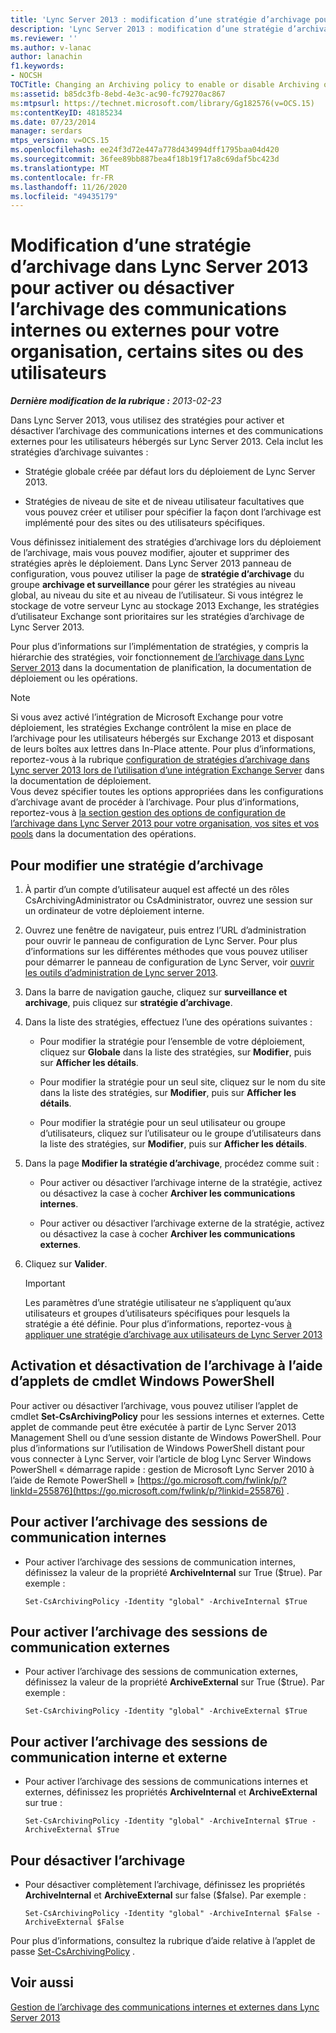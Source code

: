 ```yaml
---
title: 'Lync Server 2013 : modification d’une stratégie d’archivage pour activer ou désactiver l’archivage des communications internes ou externes pour votre organisation, certains sites ou des utilisateurs'
description: 'Lync Server 2013 : modification d’une stratégie d’archivage pour activer ou désactiver l’archivage des communications internes ou externes pour votre organisation, vos sites ou vos utilisateurs.'
ms.reviewer: ''
ms.author: v-lanac
author: lanachin
f1.keywords:
- NOCSH
TOCTitle: Changing an Archiving policy to enable or disable Archiving of internal or external communications for your organization, sites, or users
ms:assetid: b85dc3fb-8ebd-4e3c-ac90-fc79270ac867
ms:mtpsurl: https://technet.microsoft.com/library/Gg182576(v=OCS.15)
ms:contentKeyID: 48185234
ms.date: 07/23/2014
manager: serdars
mtps_version: v=OCS.15
ms.openlocfilehash: ee24f3d72e447a778d434994dff1795baa04d420
ms.sourcegitcommit: 36fee89bb887bea4f18b19f17a8c69daf5bc423d
ms.translationtype: MT
ms.contentlocale: fr-FR
ms.lasthandoff: 11/26/2020
ms.locfileid: "49435179"
---
```

# <a name="changing-an-archiving-policy-in-lync-server-2013-to-enable-or-disable-archiving-of-internal-or-external-communications-for-your-organization-sites-or-users"></a>Modification d’une stratégie d’archivage dans Lync Server 2013 pour activer ou désactiver l’archivage des communications internes ou externes pour votre organisation, certains sites ou des utilisateurs

<div data-xmlns="http://www.w3.org/1999/xhtml">

<div class="topic" data-xmlns="http://www.w3.org/1999/xhtml" data-msxsl="urn:schemas-microsoft-com:xslt" data-cs="https://msdn.microsoft.com/">

<div data-asp="https://msdn2.microsoft.com/asp">



</div>

<div id="mainSection">

<div id="mainBody">

<span> </span>

_**Dernière modification de la rubrique :** 2013-02-23_

Dans Lync Server 2013, vous utilisez des stratégies pour activer et désactiver l’archivage des communications internes et des communications externes pour les utilisateurs hébergés sur Lync Server 2013. Cela inclut les stratégies d’archivage suivantes :

  - Stratégie globale créée par défaut lors du déploiement de Lync Server 2013.

  - Stratégies de niveau de site et de niveau utilisateur facultatives que vous pouvez créer et utiliser pour spécifier la façon dont l’archivage est implémenté pour des sites ou des utilisateurs spécifiques.

Vous définissez initialement des stratégies d’archivage lors du déploiement de l’archivage, mais vous pouvez modifier, ajouter et supprimer des stratégies après le déploiement. Dans Lync Server 2013 panneau de configuration, vous pouvez utiliser la page de **stratégie d’archivage** du groupe **archivage et surveillance** pour gérer les stratégies au niveau global, au niveau du site et au niveau de l’utilisateur. Si vous intégrez le stockage de votre serveur Lync au stockage 2013 Exchange, les stratégies d’utilisateur Exchange sont prioritaires sur les stratégies d’archivage de Lync Server 2013.

Pour plus d’informations sur l’implémentation de stratégies, y compris la hiérarchie des stratégies, voir fonctionnement [de l’archivage dans Lync Server 2013](lync-server-2013-how-archiving-works.md) dans la documentation de planification, la documentation de déploiement ou les opérations.

<div>


> [!NOTE]  
> Si vous avez activé l’intégration de Microsoft Exchange pour votre déploiement, les stratégies Exchange contrôlent la mise en place de l’archivage pour les utilisateurs hébergés sur Exchange 2013 et disposant de leurs boîtes aux lettres dans In-Place attente. Pour plus d’informations, reportez-vous à la rubrique <A href="lync-server-2013-setting-up-policies-for-archiving-when-using-exchange-server-integration.md">configuration de stratégies d’archivage dans Lync server 2013 lors de l’utilisation d’une intégration Exchange Server</A> dans la documentation de déploiement.<BR>Vous devez spécifier toutes les options appropriées dans les configurations d’archivage avant de procéder à l’archivage. Pour plus d’informations, reportez-vous à <A href="lync-server-2013-managing-archiving-configuration-options-for-your-organization-sites-and-pools.md">la section gestion des options de configuration de l’archivage dans Lync Server 2013 pour votre organisation, vos sites et vos pools</A> dans la documentation des opérations.



</div>

<div>

## <a name="to-change-an-archiving-policy"></a>Pour modifier une stratégie d’archivage

1.  À partir d’un compte d’utilisateur auquel est affecté un des rôles CsArchivingAdministrator ou CsAdministrator, ouvrez une session sur un ordinateur de votre déploiement interne.

2.  Ouvrez une fenêtre de navigateur, puis entrez l’URL d’administration pour ouvrir le panneau de configuration de Lync Server. Pour plus d’informations sur les différentes méthodes que vous pouvez utiliser pour démarrer le panneau de configuration de Lync Server, voir [ouvrir les outils d’administration de Lync server 2013](lync-server-2013-open-lync-server-administrative-tools.md).

3.  Dans la barre de navigation gauche, cliquez sur **surveillance et archivage**, puis cliquez sur **stratégie d’archivage**.

4.  Dans la liste des stratégies, effectuez l’une des opérations suivantes :
    
      - Pour modifier la stratégie pour l’ensemble de votre déploiement, cliquez sur **Globale** dans la liste des stratégies, sur **Modifier**, puis sur **Afficher les détails**.
    
      - Pour modifier la stratégie pour un seul site, cliquez sur le nom du site dans la liste des stratégies, sur **Modifier**, puis sur **Afficher les détails**.
    
      - Pour modifier la stratégie pour un seul utilisateur ou groupe d’utilisateurs, cliquez sur l’utilisateur ou le groupe d’utilisateurs dans la liste des stratégies, sur **Modifier**, puis sur **Afficher les détails**.

5.  Dans la page **Modifier la stratégie d’archivage**, procédez comme suit :
    
      - Pour activer ou désactiver l’archivage interne de la stratégie, activez ou désactivez la case à cocher **Archiver les communications internes**.
    
      - Pour activer ou désactiver l’archivage externe de la stratégie, activez ou désactivez la case à cocher **Archiver les communications externes**.

6.  Cliquez sur **Valider**.
    
    <div>
    

    > [!IMPORTANT]  
    > Les paramètres d’une stratégie utilisateur ne s’appliquent qu’aux utilisateurs et groupes d’utilisateurs spécifiques pour lesquels la stratégie a été définie. Pour plus d’informations, reportez-vous <A href="lync-server-2013-applying-an-archiving-policy-to-users.md">à appliquer une stratégie d’archivage aux utilisateurs de Lync Server 2013</A>

    
    </div>

</div>

<div>

## <a name="enabling-and-disabling-archiving-by-using-windows-powershell-cmdlets"></a>Activation et désactivation de l’archivage à l’aide d’applets de cmdlet Windows PowerShell

Pour activer ou désactiver l’archivage, vous pouvez utiliser l’applet de cmdlet **Set-CsArchivingPolicy** pour les sessions internes et externes. Cette applet de commande peut être exécutée à partir de Lync Server 2013 Management Shell ou d’une session distante de Windows PowerShell. Pour plus d’informations sur l’utilisation de Windows PowerShell distant pour vous connecter à Lync Server, voir l’article de blog Lync Server Windows PowerShell « démarrage rapide : gestion de Microsoft Lync Server 2010 à l’aide de Remote PowerShell » [https://go.microsoft.com/fwlink/p/?linkId=255876](https://go.microsoft.com/fwlink/p/?linkid=255876) .

<div>

## <a name="to-enable-the-archiving-of-internal-communication-sessions"></a>Pour activer l’archivage des sessions de communication internes

  - Pour activer l’archivage des sessions de communication internes, définissez la valeur de la propriété **ArchiveInternal** sur True ($true). Par exemple :
    
        Set-CsArchivingPolicy -Identity "global" -ArchiveInternal $True

</div>

<div>

## <a name="to-enable-the-archiving-of-external-communication-sessions"></a>Pour activer l’archivage des sessions de communication externes

  - Pour activer l’archivage des sessions de communication externes, définissez la valeur de la propriété **ArchiveExternal** sur True ($true). Par exemple :
    
        Set-CsArchivingPolicy -Identity "global" -ArchiveExternal $True

</div>

<div>

## <a name="to-enable-the-archiving-of-both-internal-and-external-communication-sessions"></a>Pour activer l’archivage des sessions de communication interne et externe

  - Pour activer l’archivage des sessions de communications internes et externes, définissez les propriétés **ArchiveInternal** et **ArchiveExternal** sur true :
    
        Set-CsArchivingPolicy -Identity "global" -ArchiveInternal $True -ArchiveExternal $True

</div>

<div>

## <a name="to-disable-archiving"></a>Pour désactiver l’archivage

  - Pour désactiver complètement l’archivage, définissez les propriétés **ArchiveInternal** et **ArchiveExternal** sur false ($false). Par exemple :
    
        Set-CsArchivingPolicy -Identity "global" -ArchiveInternal $False -ArchiveExternal $False

</div>

Pour plus d’informations, consultez la rubrique d’aide relative à l’applet de passe [Set-CsArchivingPolicy](https://docs.microsoft.com/powershell/module/skype/Set-CsArchivingPolicy) .

</div>

<div>

## <a name="see-also"></a>Voir aussi


[Gestion de l’archivage des communications internes et externes dans Lync Server 2013](lync-server-2013-managing-the-archiving-of-internal-and-external-communications.md)  
  

</div>

</div>

<span> </span>

</div>

</div>

</div>

